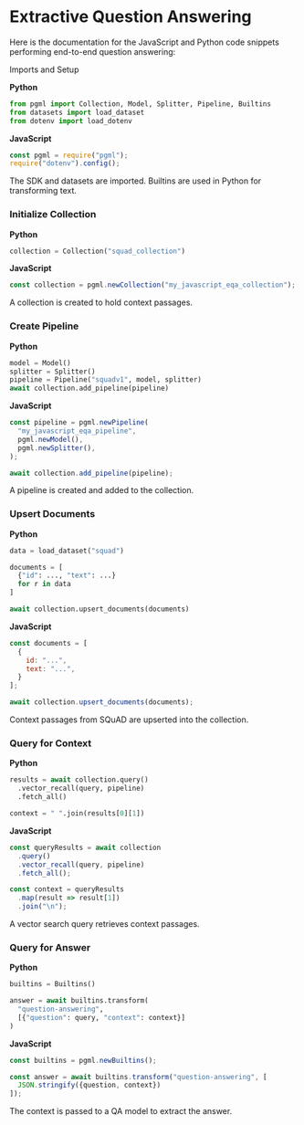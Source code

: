 # Extractive Question Answering

Here is the documentation for the JavaScript and Python code snippets performing end-to-end question answering:

Imports and Setup

**Python**

```python
from pgml import Collection, Model, Splitter, Pipeline, Builtins
from datasets import load_dataset
from dotenv import load_dotenv
```

**JavaScript**

```js
const pgml = require("pgml");
require("dotenv").config();
```

The SDK and datasets are imported. Builtins are used in Python for transforming text.

### Initialize Collection

**Python**

```python
collection = Collection("squad_collection") 
```

**JavaScript**

```js
const collection = pgml.newCollection("my_javascript_eqa_collection");
```

A collection is created to hold context passages.

### Create Pipeline

**Python**

```python
model = Model()
splitter = Splitter()
pipeline = Pipeline("squadv1", model, splitter)
await collection.add_pipeline(pipeline)
```

**JavaScript**

```js
const pipeline = pgml.newPipeline(
  "my_javascript_eqa_pipeline",
  pgml.newModel(),
  pgml.newSplitter(),
);

await collection.add_pipeline(pipeline);
```

A pipeline is created and added to the collection.

### Upsert Documents

**Python**

```python
data = load_dataset("squad")

documents = [
  {"id": ..., "text": ...} 
  for r in data  
]

await collection.upsert_documents(documents)
```

**JavaScript**

```js
const documents = [
  {
    id: "...",
    text: "...",
  }
];

await collection.upsert_documents(documents);
```

Context passages from SQuAD are upserted into the collection.

### Query for Context

**Python**

```python
results = await collection.query()
  .vector_recall(query, pipeline) 
  .fetch_all()

context = " ".join(results[0][1]) 
```

**JavaScript**

```js
const queryResults = await collection
  .query()
  .vector_recall(query, pipeline)
  .fetch_all();

const context = queryResults
  .map(result => result[1])
  .join("\n");
```

A vector search query retrieves context passages.

### Query for Answer

**Python**

```python
builtins = Builtins()

answer = await builtins.transform(
  "question-answering", 
  [{"question": query, "context": context}]
)
```

**JavaScript**

```js
const builtins = pgml.newBuiltins();

const answer = await builtins.transform("question-answering", [
  JSON.stringify({question, context})
]);
```

The context is passed to a QA model to extract the answer.
